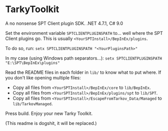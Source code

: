 # TarkyToolkit
A no nonsense SPT Client plugin SDK.
.NET 4.7.1, C# 9.0

Set the environment variable `SPTCLIENTPLUGINSPATH` to... well where the SPT Client plugins go. This is usually `<YourSPTInstall>/BepInEx/plugins`.

To do so, run: `setx SPTCLIENTPLUGINSPATH "<YourPluginsPath>"`

In my case (using Windows path separators...): `setx SPTCLIENTPLUGINSPATH "E:\SPT\BepInEx\plugins"`

Read the README files in each folder in `lib/` to know what to put where. 
If you don't like opening multiple files:
   * Copy all files from `<YourSPTInstall>/BepInEx/core` to `lib/BepInEx`.
   * Copy all files from `<YourSPTInstall>/BepInEx/plugins/spt` to `lib/SPT`.
   * Copy all files from `<YourSPTInstall>/EscapeFromTarkov_Data/Managed` to `lib/TarkovManaged`.

Press build. Enjoy your new Tarky Toolkit.


(This readme is dogshit, it will be replaced.)
